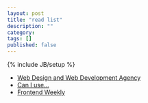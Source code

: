 ```yaml
---
layout: post
title: "read list"
description: ""
category: 
tags: []
published: false
---
```

{% include JB/setup %}

* [Web Design and Web Development Agency](http://www.ma-no.org/)
* [Can I use...](http://caniuse.com/)
* [Frontend Weekly](http://www.scoop.it/t/netzartist)
